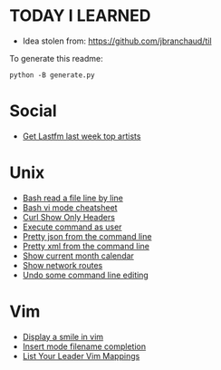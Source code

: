 # TODAY I LEARNED

* Idea stolen from: https://github.com/jbranchaud/til

To generate this readme:

    python -B generate.py

# Social

* [ Get Lastfm last week top artists ](Social/Get-Lastfm-last-week-top-artists.md)

# Unix

* [ Bash read a file line by line ](Unix/Bash-read-a-file-line-by-line.md)
* [ Bash vi mode cheatsheet ](Unix/Bash-vi-mode-cheatsheet.md)
* [ Curl Show Only Headers ](Unix/Curl-Show-Only-Headers.md)
* [ Execute command as user ](Unix/Execute-command-as-user.md)
* [ Pretty json from the command line ](Unix/Pretty-json-from-the-command-line.md)
* [ Pretty xml from the command line ](Unix/Pretty-xml-from-the-command-line.md)
* [ Show current month calendar ](Unix/Show-current-month-calendar.md)
* [ Show network routes ](Unix/Show-network-routes.md)
* [ Undo some command line editing ](Unix/Undo-some-command-line-editing.md)

# Vim

* [ Display a smile in vim ](Vim/Display-a-smile-in-vim.md)
* [ Insert mode filename completion ](Vim/Insert-mode-filename-completion.md)
* [ List Your Leader Vim Mappings ](Vim/List-Your-Leader-Vim-Mappings.md)

